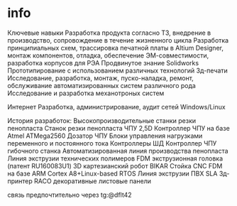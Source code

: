 # info
Ключевые навыки 
Разработка продукта согласно ТЗ, внедрение в производство, сопровождение в течение жизненного цикла
Разработка принципиальных схем, трассировка печатной платы в Altium Designer, монтаж компонентов, отладка, обеспечение ЭМ-совместимости, разработка корпусов для РЭА
Продвинутое знание Solidworks
Прототипирование с использованием различных технологий 3д-печати
Исследование, разработка, монтаж, пуско-наладка, ремонт, обслуживание автоматизированных систем различного рода
Исследование и разработка механотроных систем 

Интернет
Разработка, администрирование, аудит сетей Windows/Linux

История разработок:
Высокопроизводительные станки резки пенопласта
Станок резки пенопласта ЧПУ 2,5D
Контроллер ЧПУ на базе Atmel ATMega2560
Дозатор ЧПУ
Блоки управления нагрузками переменного и постоянного тока
Контроллеры ШД
Контроллер ЧПУ гибочного станка
Автоматизированная линия производства пенопласта
Линия экструзии технических полимеров
FDM экструзионная головка (патент RU160083U1)
3D картезианский робот BIKAR
Стойка CNC FDM на базе ARM Cortex A8+Linux-based RTOS
Линия экструзии ПВХ
SLA 3д-принтер RACO
декоративные листовые панели

связь предпочтительно через tg:@dflt42
